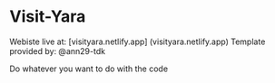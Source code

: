 # Visit-Yara

Webiste live at: [visityara.netlify.app] (visityara.netlify.app)
Template provided by: @ann29-tdk


Do whatever you want to do with the code
